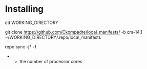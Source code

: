 # Installing

cd WORKING_DIRECTORY

git clone https://github.com/Ckompadre/local_manifests/ -b cm-14.1 ~/WORKING_DIRECTORY/.repo/local_manifests

repo sync -j* -f

* - the number of processor cores
